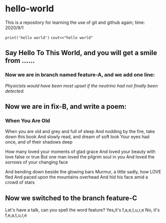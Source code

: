 # hello-world
This is a repository for learning the use of git and github again; time: 2020/9/1 

`print('hello world')`
`cout<<"hello world"`

## Say Hello To This World, and you will get a smile from ......


### Now we are in branch named feature-A, and we add one line:
*Physicists would have been most upset if the neutrino had not finally been detected.*


## Now we are in fix-B, and write a poem:

### When You Are Old


When you are old and grey and full of sleep
And nodding by the fire, take down this book
And slowly read, and dream of soft look
Your eyes had once, and of their shadows deep

How many loved your moments of glad grace
And loved your beauty with love false or true
But one man loved the pilgrim soul in you
And loved the sorrows of your changing face

And bending down beside the glowing bars
Murmur, a little sadly, how LOVE fled
And paced upon the mountains overhead
And hid his face amid a crowd of stars


## Now we switched to the branch feature-C
Let's have a talk, can you spell the word feature?
Yes,it's f,a,e,t,u,r,e
No, it's f,e,a,t,u,r,e
